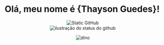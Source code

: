 # Olá, meu nome é {Thayson Guedes}!

<div align=center>
  <img align='center' src="https://img.shields.io/static/v1?label=Overview&message=Thayson Guedes&color=f8efd4&style=for-the-badge&logo=GitHub" alt="Static GitHub">
  
</div>

<div align=center>
  <img align='center' src="https://github-readme-stats.vercel.app/api?username=ThaysonScript&show_icons=true&title_color=783c00&text_color=af552e&icon_color=783c00&bg_color=f8efd4&cache_seconds=2300" alt="ilustração do status do github">

![dino](https://gitee.com/skykeyjoker/PicCloud/raw/master/img/dino.gif)
</div>
